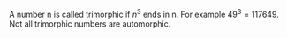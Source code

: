 A number n is called trimorphic if $n^{3}$ ends in n. For example
$49^{3}=117649.$ Not all trimorphic numbers are automorphic.
